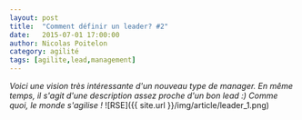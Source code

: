 ```yaml
---
layout: post
title:  "Comment définir un leader? #2"
date:   2015-07-01 17:00:00
author: Nicolas Poitelon
category: agilité
tags: [agilite,lead,management]
---
```


<i>Voici une vision très intéressante d'un nouveau type de manager. En même temps, il s'agit d'une description assez proche d'un bon lead :) Comme quoi, le monde s'agilise !</i>
![RSE]({{ site.url }}/img/article/leader_1.png)